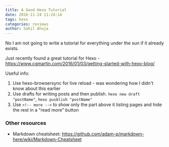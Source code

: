```yaml
---
title: A Good Hexo Tutorial
date: 2016-11-24 11:24:14
tags: hexo
categories: reviews
author: Sahil Ahuja
---
```


No I am not going to write a tutorial for everything under the sun if it already exists.

Just recently found a great tutorial for Hexo - https://www.cgmartin.com/2016/01/03/getting-started-with-hexo-blog/

Useful info:
1. Use hexo-browsersync for live reload - was wondering how I didn't know about this earlier
1. Use drafts for writing posts and then publish. `hexo new draft "postName"`, `hexo pusblish "postName"`
1. Use `<!-- more -->` to show only the part above it listing pages and hide the rest in a "read more" button

<!-- more -->
### Other resources
* Markdown cheatsheet: https://github.com/adam-p/markdown-here/wiki/Markdown-Cheatsheet
